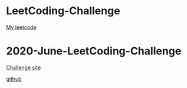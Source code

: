 # LeetCoding-Challenge
[My leetcode](https://leetcode.com/eehsiao/)


# 2020-June-LeetCoding-Challenge
[Challenge site](https://leetcode.com/explore/challenge/card/june-leetcoding-challenge/)

[github](https://leetcode.com/explore/challenge/card/june-leetcoding-challenge/)